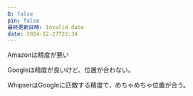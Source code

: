 ```yaml
---
Q: false
pin: false
最終更新日時: Invalid date
date: 2024-12-27T22:34
---
```

  

Amazonは精度が悪い

Googleは精度が良いけど、位置が合わない。

WhipserはGoogleに匹敵する精度で、めちゃめちゃ位置が合う。